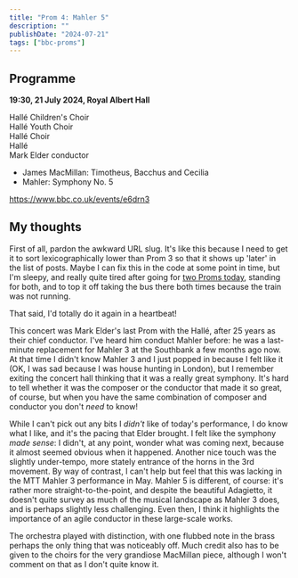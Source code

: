 ```yaml
---
title: "Prom 4: Mahler 5"
description: ""
publishDate: "2024-07-21"
tags: ["bbc-proms"]
---
```


## Programme

**19:30, 21 July 2024, Royal Albert Hall**

Hallé Children's Choir<br />
Hallé Youth Choir<br />
Hallé Choir<br />
Hallé<br />
Mark Elder conductor

- James MacMillan: Timotheus, Bacchus and Cecilia
- Mahler: Symphony No. 5

https://www.bbc.co.uk/events/e6drn3

## My thoughts

First of all, pardon the awkward URL slug.
It's like this because I need to get it to sort lexicographically lower than Prom 3 so that it shows up 'later' in the list of posts.
Maybe I can fix this in the code at some point in time, but I'm sleepy, and really quite tired after going for [two Proms today](/posts/2024-07-21-prom3), standing for both, and to top it off taking the bus there both times because the train was not running.

That said, I'd totally do it again in a heartbeat!

This concert was Mark Elder's last Prom with the Hallé, after 25 years as their chief conductor.
I've heard him conduct Mahler before: he was a last-minute replacement for Mahler 3 at the Southbank a few months ago now.
At that time I didn't know Mahler 3 and I just popped in because I felt like it (OK, I was sad because I was house hunting in London), but I remember exiting the concert hall thinking that it was a really great symphony.
It's hard to tell whether it was the composer or the conductor that made it so great, of course, but when you have the same combination of composer and conductor you don't _need_ to know!

While I can't pick out any bits I _didn't_ like of today's performance, I do know what I like, and it's the pacing that Elder brought.
I felt like the symphony _made sense_: I didn't, at any point, wonder what was coming next, because it almost seemed obvious when it happened.
Another nice touch was the slightly under-tempo, more stately entrance of the horns in the 3rd movement.
By way of contrast, I can't help but feel that this was lacking in the MTT Mahler 3 performance in May.
Mahler 5 is different, of course: it's rather more straight-to-the-point, and despite the beautiful Adagietto, it doesn't quite survey as much of the musical landscape as Mahler 3 does, and is perhaps slightly less challenging.
Even then, I think it highlights the importance of an agile conductor in these large-scale works.

The orchestra played with distinction, with one flubbed note in the brass perhaps the only thing that was noticeably off.
Much credit also has to be given to the choirs for the very grandiose MacMillan piece, although I won't comment on that as I don't quite know it.
